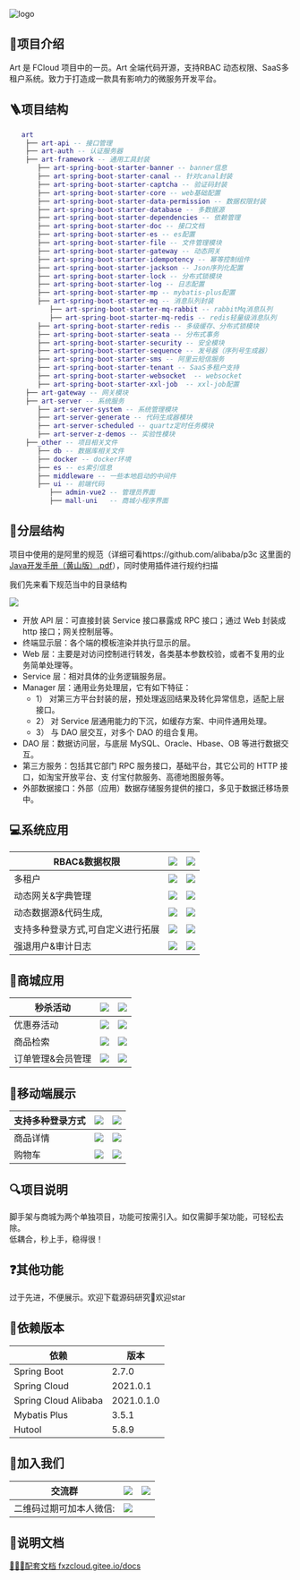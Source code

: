 ![logo](https://cdn.staticaly.com/gh/fxzbiz/img@url/2022/11/19/d9Qz42.svg)
##  🚀项目介绍
Art 是 FCloud 项目中的一员。Art 全端代码开源，支持RBAC 动态权限、SaaS多租户系统。致力于打造成一款具有影响力的微服务开发平台。


## 🪜项目结构
```lua
   art
    ├── art-api -- 接口管理
    ├── art-auth -- 认证服务器
    ├── art-framework -- 通用工具封装
       ├── art-spring-boot-starter-banner -- banner信息
       ├── art-spring-boot-starter-canal -- 针对canal封装
       ├── art-spring-boot-starter-captcha -- 验证码封装
       ├── art-spring-boot-starter-core -- web基础配置
       ├── art-spring-boot-starter-data-permission -- 数据权限封装
       ├── art-spring-boot-starter-database -- 多数据源
       ├── art-spring-boot-starter-dependencies -- 依赖管理
       ├── art-spring-boot-starter-doc -- 接口文档
       ├── art-spring-boot-starter-es -- es配置
       ├── art-spring-boot-starter-file -- 文件管理模块
       ├── art-spring-boot-starter-gateway -- 动态网关
       ├── art-spring-boot-starter-idempotency -- 幂等控制组件
       ├── art-spring-boot-starter-jackson -- Json序列化配置
       ├── art-spring-boot-starter-lock -- 分布式锁模块
       ├── art-spring-boot-starter-log -- 日志配置
       ├── art-spring-boot-starter-mp -- mybatis-plus配置
       ├── art-spring-boot-starter-mq -- 消息队列封装
          ├── art-spring-boot-starter-mq-rabbit -- rabbitMq消息队列
          ├── art-spring-boot-starter-mq-redis -- redis轻量级消息队列
       ├── art-spring-boot-starter-redis -- 多级缓存、分布式锁模块
       ├── art-spring-boot-starter-seata -- 分布式事务
       ├── art-spring-boot-starter-security -- 安全模块
       ├── art-spring-boot-starter-sequence -- 发号器（序列号生成器）
       ├── art-spring-boot-starter-sms -- 阿里云短信服务
       ├── art-spring-boot-starter-tenant -- SaaS多租户支持
       ├── art-spring-boot-starter-websocket  -- websocket
       ├── art-spring-boot-starter-xxl-job  -- xxl-job配置
    ├── art-gateway -- 网关模块
    ├── art-server -- 系统服务
       ├── art-server-system -- 系统管理模块
       ├── art-server-generate -- 代码生成器模块
       ├── art-server-scheduled -- quartz定时任务模块
       ├── art-server-z-demos -- 实验性模块
    ├──_other -- 项目相关文件
       ├── db -- 数据库相关文件
       ├── docker -- docker环境
       ├── es -- es索引信息   
       ├── middleware -- 一些本地启动的中间件
       ├── ui -- 前端代码
          ├── admin-vue2 -- 管理员界面
          ├── mall-uni   -- 商城小程序界面
```
## 📖分层结构

项目中使用的是阿里的规范（详细可看https://github.com/alibaba/p3c 这里面的[Java开发手册（黄山版）.pdf](https://github.com/alibaba/p3c/blob/master/Java%E5%BC%80%E5%8F%91%E6%89%8B%E5%86%8C(%E9%BB%84%E5%B1%B1%E7%89%88).pdf)），同时使用插件进行规约扫描

我们先来看下规范当中的目录结构

![](https://cdn.staticaly.com/gh/fxzbiz/img@url/2022/11/26/Ql0Dur.png)

- 开放 API 层：可直接封装 Service 接口暴露成 RPC 接口；通过 Web 封装成 http 接口；网关控制层等。
- 终端显示层：各个端的模板渲染并执行显示的层。
- Web 层：主要是对访问控制进行转发，各类基本参数校验，或者不复用的业务简单处理等。
- Service 层：相对具体的业务逻辑服务层。
- Manager 层：通用业务处理层，它有如下特征：
    -  1） 对第三方平台封装的层，预处理返回结果及转化异常信息，适配上层接口。
    -  2） 对 Service 层通用能力的下沉，如缓存方案、中间件通用处理。
    -  3） 与 DAO 层交互，对多个 DAO 的组合复用。
- DAO 层：数据访问层，与底层 MySQL、Oracle、Hbase、OB 等进行数据交互。
- 第三方服务：包括其它部门 RPC 服务接口，基础平台，其它公司的 HTTP 接口，如淘宝开放平台、支 付宝付款服务、高德地图服务等。
- 外部数据接口：外部（应用）数据存储服务提供的接口，多见于数据迁移场景中。

## 💻系统应用

| RBAC&数据权限                     | ![](https://cdn.staticaly.com/gh/fxzbiz/img@url/2022/11/26/v5m3e1.png) | ![](https://cdn.staticaly.com/gh/fxzbiz/img@url/2022/11/19/Wb1Xck.png) |
| --------------------------------- | ------------------------------------------------------------ | ------------------------------------------------------------ |
| 多租户                            | ![](https://cdn.staticaly.com/gh/fxzbiz/img@url/2022/11/26/IQ7uvi.png) | ![](https://cdn.staticaly.com/gh/fxzbiz/img@url/2022/11/26/mPf6tH.png) |
| 动态网关&字典管理                 | ![](https://cdn.staticaly.com/gh/fxzbiz/img@url/2022/11/19/ZOGHdk.png) | ![](https://cdn.staticaly.com/gh/fxzbiz/img@url/2022/11/19/OZSRwm.png) |
| 动态数据源&代码生成,              | ![](https://cdn.staticaly.com/gh/fxzbiz/img@url/2022/11/19/UCiIcm.png) | ![](https://cdn.staticaly.com/gh/fxzbiz/img@url/2022/11/19/DR2mTD.png) |
| 支持多种登录方式,可自定义进行拓展 | ![](https://cdn.staticaly.com/gh/fxzbiz/img@url/2022/11/19/6Mr28s.png) | ![](https://cdn.staticaly.com/gh/fxzbiz/img@url/2022/11/19/3Z3LIE.png) |
| 强退用户&审计日志                 | ![](https://cdn.staticaly.com/gh/fxzbiz/img@url/2022/11/19/q49Fii.png) | ![](https://cdn.staticaly.com/gh/fxzbiz/img@url/2022/11/19/q49Fii.png) |


## 🎁商城应用

| 秒杀活动          | ![](https://cdn.staticaly.com/gh/fxzbiz/img@url/2022/11/19/WbsMOF.png) | ![](https://cdn.staticaly.com/gh/fxzbiz/img@url/2022/11/19/xzQlSf.png) |
| ----------------- | ------------------------------------------------------------ | ------------------------------------------------------------ |
| 优惠券活动        | ![](https://cdn.staticaly.com/gh/fxzbiz/img@url/2022/11/19/eQpsqF.png) | ![](https://cdn.staticaly.com/gh/fxzbiz/img@url/2022/11/19/a2FHWN.png) |
| 商品检索          | ![](https://cdn.staticaly.com/gh/fxzbiz/img@url/2022/11/19/9V94xp.png) | ![](https://cdn.staticaly.com/gh/fxzbiz/img@url/2022/11/19/CKYzR4.png) |
| 订单管理&会员管理 | ![](https://cdn.staticaly.com/gh/fxzbiz/img@url/2022/11/19/Xw6k8N.png) | ![](https://cdn.staticaly.com/gh/fxzbiz/img@url/2022/11/19/feS6Ao.png) |



## 📱移动端展示

| 支持多种登录方式 | ![](https://cdn.staticaly.com/gh/fxzbiz/img@url/2022/11/19/uod52k.png) | ![](https://cdn.staticaly.com/gh/fxzbiz/img@url/2022/11/19/miu152.png) |
| ---------------- | ------------------------------------------------------------ | ------------------------------------------------------------ |
| 商品详情         | ![](https://cdn.staticaly.com/gh/fxzbiz/img@url/2022/11/19/cYEjX8.png) | ![](https://cdn.staticaly.com/gh/fxzbiz/img@url/2022/11/19/pwUEN0.png) |
| 购物车           | ![](https://cdn.staticaly.com/gh/fxzbiz/img@url/2022/11/19/qip5o6.png) | ![](https://cdn.staticaly.com/gh/fxzbiz/img@url/2022/11/19/3sTPGv.png) |

## 🔍项目说明
脚手架与商城为两个单独项目，功能可按需引入。如仅需脚手架功能，可轻松去除。<br/>
低耦合，秒上手，稳得很！
## ❓其他功能
过于先进，不便展示。欢迎下载源码研究🧐欢迎star
## 🍓依赖版本

| 依赖                   | 版本         |
|----------------------|------------|
| Spring Boot          | 2.7.0      |
| Spring Cloud         | 2021.0.1   |
| Spring Cloud Alibaba | 2021.0.1.0 |
| Mybatis Plus         | 3.5.1      |
| Hutool               | 5.8.9      |



## 🍺加入我们
| 交流群                  | ![](https://cdn.staticaly.com/gh/fxzbiz/img@url/2022/11/19/dqDn4c.png) | ![](https://cdn.staticaly.com/gh/fxzbiz/img@url/2022/11/26/dlSOnC.jpg) |
| ----------------------- | ------------------------------------------------------------ | ------------------------------------------------------------ |
| 二维码过期可加本人微信: | ![](https://cdn.staticaly.com/gh/fxzbiz/img@url/2022/11/19/O69mHa.png) |                                                              |

 


## 🍬说明文档
[🍓🍓🍓配套文档 fxzcloud.gitee.io/docs](https://fxzcloud.gitee.io/docs/)
